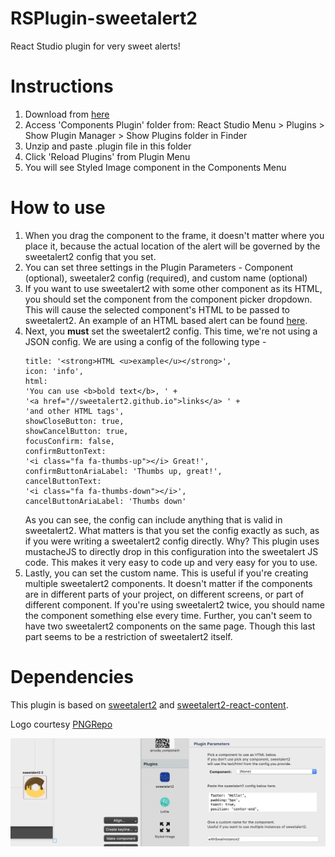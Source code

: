 # RSPlugin-sweetalert2
React Studio plugin for very sweet alerts!

# Instructions
1. Download from [here](https://github.com/automediaAI/RSPlugin-QRCode/releases/download/v1.0/QRCode.plugin.zip)
2. Access 'Components Plugin' folder from: React Studio Menu > Plugins > Show Plugin Manager > Show Plugins folder in Finder
3. Unzip and paste .plugin file in this folder
4. Click 'Reload Plugins' from Plugin Menu
5. You will see Styled Image component in the Components Menu

# How to use
1. When you drag the component to the frame, it doesn't matter where you place it, because the actual
	location of the alert will be governed by the sweetalert2 config that you set.
2. You can set three settings in the Plugin Parameters - Component (optional), sweetaler2 config (required), and custom name (optional)
3. If you want to use sweetalert2 with some other component as its HTML, you should set the component from the component picker dropdown. This will cause the selected component's HTML to be passed to sweetalert2. An example of an HTML based alert can be found [here](https://sweetalert2.github.io/recipe-gallery/login-form.html).
4. Next, you **must** set the sweetalert2 config. This time, we're not using a JSON config. We are using a config of the following type - 
	```
	title: '<strong>HTML <u>example</u></strong>',
	icon: 'info',
	html:
	'You can use <b>bold text</b>, ' +
	'<a href="//sweetalert2.github.io">links</a> ' +
	'and other HTML tags',
	showCloseButton: true,
	showCancelButton: true,
	focusConfirm: false,
	confirmButtonText:
	'<i class="fa fa-thumbs-up"></i> Great!',
	confirmButtonAriaLabel: 'Thumbs up, great!',
	cancelButtonText:
	'<i class="fa fa-thumbs-down"></i>',
	cancelButtonAriaLabel: 'Thumbs down'
	```
	As you can see, the config can include anything that is valid in sweetalert2. What matters is that you set the config exactly as such, as if you were writing a sweetalert2 config directly. Why? This plugin uses mustacheJS to directly drop in this configuration into the sweetalert JS code. This makes it very easy to code up and very easy for you to use.
5. Lastly, you can set the custom name. This is useful if you're creating multiple sweetalert2 components. It doesn't matter if the components are in different parts of your project, on different screens, or part of different component. If you're using sweetalert2 twice, you should name the component something else every time. Further, you can't seem to have two sweetalert2 components on the same page. Though this last part seems to be a restriction of sweetalert2 itself.

# Dependencies
This plugin is based on [sweetalert2](https://sweetalert2.github.io/) and [sweetalert2-react-content](https://github.com/sweetalert2/sweetalert2-react-content).

Logo courtesy [PNGRepo](https://www.pngrepo.com/svg/54322/donut)

![Plugin running in React Studio](https://raw.githubusercontent.com/automediaAI/RSPlugin-sweetalert2/main/screenshot.png)